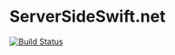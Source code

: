 # ServerSideSwift.net

[![Build Status](https://travis-ci.org/tnantoka/serversideswift.net.svg?branch=master)](https://travis-ci.org/tnantoka/serversideswift.net)



